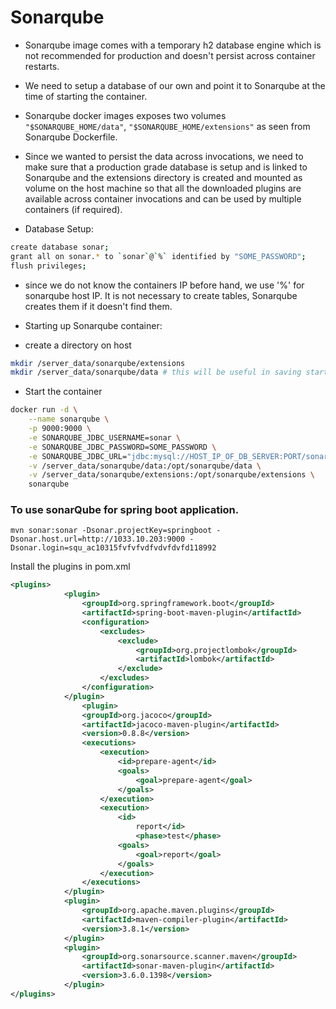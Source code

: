 # Sonarqube

- Sonarqube image comes with a temporary h2 database engine which is not recommended for production and doesn't persist across container restarts.
- We need to setup a database of our own and point it to Sonarqube at the time of starting the container.
- Sonarqube docker images exposes two volumes `"$SONARQUBE_HOME/data"`, `"$SONARQUBE_HOME/extensions"` as seen from Sonarqube Dockerfile.
- Since we wanted to persist the data across invocations, we need to make sure that a production grade database is setup and is linked to Sonarqube and the extensions directory is created and mounted as volume on the host machine so that all the downloaded plugins are available across container invocations and can be used by multiple containers (if required).

- Database Setup:

```bash
create database sonar;
grant all on sonar.* to `sonar`@`%` identified by "SOME_PASSWORD";
flush privileges;
```

- since we do not know the containers IP before hand, we use '%' for sonarqube host IP.
It is not necessary to create tables, Sonarqube creates them if it doesn't find them.

- Starting up Sonarqube container:

- create a directory on host
```bash
mkdir /server_data/sonarqube/extensions
mkdir /server_data/sonarqube/data # this will be useful in saving startup time
```

- Start the container
```bash
docker run -d \
    --name sonarqube \
    -p 9000:9000 \
    -e SONARQUBE_JDBC_USERNAME=sonar \
    -e SONARQUBE_JDBC_PASSWORD=SOME_PASSWORD \
    -e SONARQUBE_JDBC_URL="jdbc:mysql://HOST_IP_OF_DB_SERVER:PORT/sonar?useUnicode=true&characterEncoding=utf8&rewriteBatchedStatements=true&useConfigs=maxPerformance" \
    -v /server_data/sonarqube/data:/opt/sonarqube/data \
    -v /server_data/sonarqube/extensions:/opt/sonarqube/extensions \
    sonarqube
```
### To use sonarQube for spring boot application.
```shell
mvn sonar:sonar -Dsonar.projectKey=springboot -Dsonar.host.url=http://1033.10.203:9000 -Dsonar.login=squ_ac10315fvfvfvdfvdvfdvfd118992
```
Install the plugins in pom.xml
```xml
<plugins>
			<plugin>
				<groupId>org.springframework.boot</groupId>
				<artifactId>spring-boot-maven-plugin</artifactId>
				<configuration>
					<excludes>
						<exclude>
							<groupId>org.projectlombok</groupId>
							<artifactId>lombok</artifactId>
						</exclude>
					</excludes>
				</configuration>
			</plugin>
                <plugin>
                <groupId>org.jacoco</groupId>
                <artifactId>jacoco-maven-plugin</artifactId>
                <version>0.8.8</version>
                <executions>
                    <execution>
                        <id>prepare-agent</id>
                        <goals>
                            <goal>prepare-agent</goal>
                        </goals>
                    </execution>
                    <execution>
                        <id>
                            report</id>
                            <phase>test</phase>
                        <goals>
                            <goal>report</goal>
                        </goals>
                    </execution>
                </executions>
            </plugin>
            <plugin>
                <groupId>org.apache.maven.plugins</groupId>
                <artifactId>maven-compiler-plugin</artifactId>
                <version>3.8.1</version>
            </plugin>
            <plugin>
                <groupId>org.sonarsource.scanner.maven</groupId>
                <artifactId>sonar-maven-plugin</artifactId>
                <version>3.6.0.1398</version>
            </plugin>
</plugins>
```
